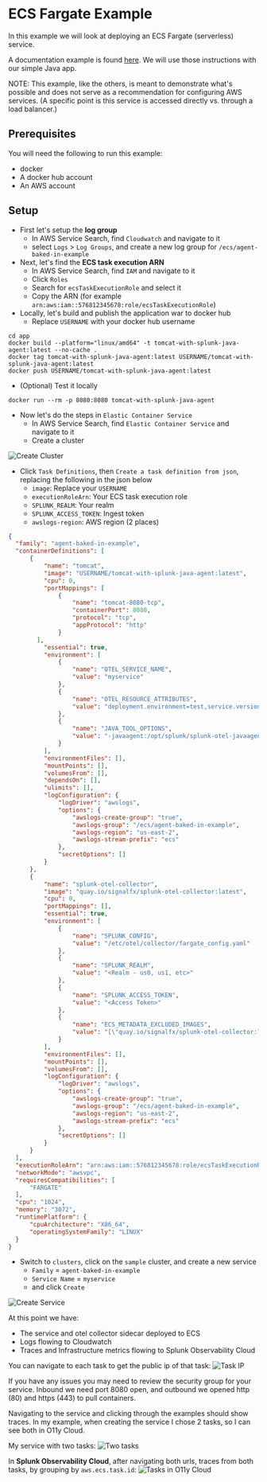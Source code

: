 # ECS Fargate Example

In this example we will look at deploying an ECS Fargate (serverless) service.

A documentation example is found [here](https://docs.splunk.com/observability/en/gdi/opentelemetry/deployments/deployments-fargate-java.html). We will use those instructions with our simple Java app.

NOTE: This example, like the others, is meant to demonstrate what's possible and does not serve as a recommendation for configuring AWS services. (A specific point is this service is accessed directly vs. through a load balancer.)

## Prerequisites
You will need the following to run this example:
- docker
- A docker hub account
- An AWS account

## Setup
* First let's setup the **log group**
  * In AWS Service Search, find `Cloudwatch` and navigate to it
  * select `Logs` > `Log Groups`, and create a new log group for `/ecs/agent-baked-in-example`
* Next, let's find the **ECS task execution ARN**
  * In AWS Service Search, find `IAM` and navigate to it
  * Click `Roles`
  * Search for `ecsTaskExecutionRole` and select it
  * Copy the ARN (for example `arn:aws:iam::576812345678:role/ecsTaskExecutionRole`) 
* Locally, let's build and publish the application war to docker hub
  * Replace `USERNAME` with your docker hub username

```
cd app
docker build --platform="linux/amd64" -t tomcat-with-splunk-java-agent:latest --no-cache .
docker tag tomcat-with-splunk-java-agent:latest USERNAME/tomcat-with-splunk-java-agent:latest
docker push USERNAME/tomcat-with-splunk-java-agent:latest
```

* (Optional) Test it locally
```
docker run --rm -p 8080:8080 tomcat-with-splunk-java-agent
```

* Now let's do the steps in `Elastic Container Service`
  * In AWS Service Search, find `Elastic Container Service` and navigate to it
  * Create a cluster

![Create Cluster](img/create_cluster.png)


  * Click `Task Definitions`, then `Create a task definition from json`, replacing the following in the json below
    * `image`: Replace your `USERNAME`
    * `executionRoleArn`: Your ECS task execution role
    * `SPLUNK_REALM`: Your realm
    * `SPLUNK_ACCESS_TOKEN`: Ingest token
    * `awslogs-region`: AWS region (2 places)

```json
{
  "family": "agent-baked-in-example",
  "containerDefinitions": [
      {
          "name": "tomcat",
          "image": "USERNAME/tomcat-with-splunk-java-agent:latest",
          "cpu": 0,
          "portMappings": [
              {
                  "name": "tomcat-8080-tcp",
                  "containerPort": 8080,
                  "protocol": "tcp",
                  "appProtocol": "http"
              }
        ],
          "essential": true,
          "environment": [
              {
                  "name": "OTEL_SERVICE_NAME",
                  "value": "myservice"
              },
              {
                  "name": "OTEL_RESOURCE_ATTRIBUTES",
                  "value": "deployment.environment=test,service.version=1.0"
              },
              {
                  "name": "JAVA_TOOL_OPTIONS",
                  "value": "-javaagent:/opt/splunk/splunk-otel-javaagent.jar"
              }
          ],
          "environmentFiles": [],
          "mountPoints": [],
          "volumesFrom": [],
          "dependsOn": [],
          "ulimits": [],
          "logConfiguration": {
              "logDriver": "awslogs",
              "options": {
                  "awslogs-create-group": "true",
                  "awslogs-group": "/ecs/agent-baked-in-example",
                  "awslogs-region": "us-east-2",
                  "awslogs-stream-prefix": "ecs"
              },
              "secretOptions": []
          }
      },
      {
          "name": "splunk-otel-collector",
          "image": "quay.io/signalfx/splunk-otel-collector:latest",
          "cpu": 0,
          "portMappings": [],
          "essential": true,
          "environment": [
              {
                  "name": "SPLUNK_CONFIG",
                  "value": "/etc/otel/collector/fargate_config.yaml"
              },
              {
                  "name": "SPLUNK_REALM",
                  "value": "<Realm - us0, us1, etc>"
              },
              {
                  "name": "SPLUNK_ACCESS_TOKEN",
                  "value": "<Access Token>"
              },
              {
                  "name": "ECS_METADATA_EXCLUDED_IMAGES",
                  "value": "[\"quay.io/signalfx/splunk-otel-collector:latest\"]"
              }
          ],
          "environmentFiles": [],
          "mountPoints": [],
          "volumesFrom": [],
          "logConfiguration": {
              "logDriver": "awslogs",
              "options": {
                  "awslogs-create-group": "true",
                  "awslogs-group": "/ecs/agent-baked-in-example",
                  "awslogs-region": "us-east-2",
                  "awslogs-stream-prefix": "ecs"
              },
              "secretOptions": []
          }
      }
  ],
  "executionRoleArn": "arn:aws:iam::576812345678:role/ecsTaskExecutionRole",
  "networkMode": "awsvpc",
  "requiresCompatibilities": [
      "FARGATE"
  ],
  "cpu": "1024",
  "memory": "3072",
  "runtimePlatform": {
      "cpuArchitecture": "X86_64",
      "operatingSystemFamily": "LINUX"
  }
}
```

  * Switch to `clusters`, click on the `sample` cluster, and create a new service
    * `Family` = `agent-baked-in-example`
    * `Service Name` = `myservice`
    * and click `Create`

![Create Service](img/create_service.png)

At this point we have:
* The service and otel collector sidecar deployed to ECS
* Logs flowing to Cloudwatch
* Traces and Infrastructure metrics flowing to Splunk Observability Cloud

You can navigate to each task to get the public ip of that task:
![Task IP](img/task_ip.png)

If you have any issues you may need to review the security group for your service. Inbound we need port 8080 open, and outbound we opened http (80) and https (443) to pull containers.

Navigating to the service and clicking through the examples should show traces. In my example, when creating the service I chose 2 tasks, so I can see both in O11y Cloud.

My service with two tasks:
![Two tasks](img/two_tasks.png)

In **Splunk Observability Cloud**, after navigating both urls, traces from both tasks, by grouping by `aws.ecs.task.id`:
![Tasks in O11y Cloud](img/tasks_in_o11y_cloud.png)
